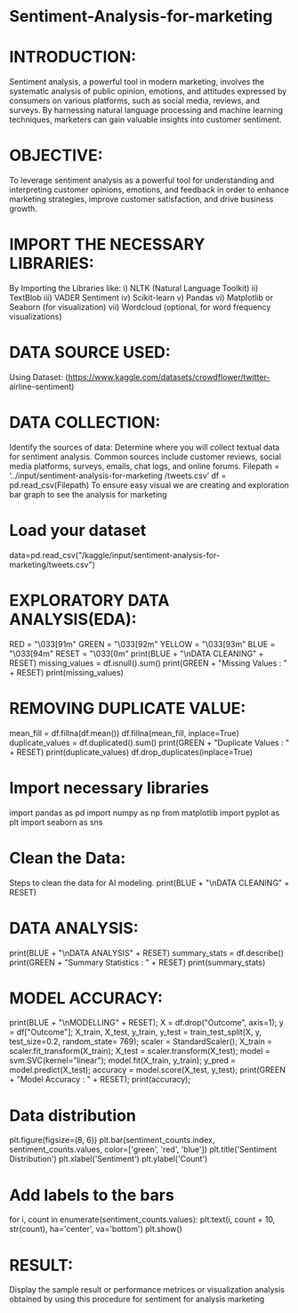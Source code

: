 # Sentiment-Analysis-for-marketing

# INTRODUCTION:
Sentiment analysis, a powerful tool in modern marketing, involves the systematic analysis of public opinion, emotions, and attitudes expressed by consumers on various platforms, such as social media, reviews, and surveys. By harnessing natural language processing and machine learning techniques, marketers can gain valuable insights into customer sentiment.  

# OBJECTIVE:
To leverage sentiment analysis as a powerful tool for understanding and interpreting customer opinions, emotions, and feedback in order to enhance marketing strategies, improve customer satisfaction, and drive business growth.

# IMPORT THE NECESSARY LIBRARIES:
By Importing the Libraries like:
i)   NLTK (Natural Language Toolkit)
ii)  TextBlob
iii) VADER Sentiment
iv) Scikit-learn
v)  Pandas
vi) Matplotlib or Seaborn (for visualization)
vii) Wordcloud (optional, for word frequency visualizations)

# DATA SOURCE USED:
Using  Dataset:
(https://www.kaggle.com/datasets/crowdflower/twitter-
airline-sentiment)

# DATA COLLECTION:
Identify the sources of data: Determine where you will collect textual data for sentiment analysis. Common sources include customer reviews, social media platforms, surveys, emails, chat logs, and online forums.
Filepath = ‘../input/sentiment-analysis-for-marketing /tweets.csv’
		df = pd.read_csv(Filepath)
To ensure easy visual we are creating and exploration bar graph to see the analysis for marketing

# Load your dataset
data=pd.read_csv("/kaggle/input/sentiment-analysis-for-marketing/tweets.csv")

# EXPLORATORY DATA ANALYSIS(EDA):
RED = "\033[91m"
GREEN = "\033[92m"
YELLOW = "\033[93m"
BLUE = "\033[94m"
RESET = "\033[0m"
print(BLUE + "\nDATA CLEANING" + RESET)
missing_values = df.isnull().sum()
print(GREEN + "Missing Values : " + RESET)
print(missing_values)

# REMOVING DUPLICATE VALUE:
mean_fill = df.fillna(df.mean())
df.fillna(mean_fill, inplace=True)
duplicate_values = df.duplicated().sum()
print(GREEN + "Duplicate Values : " + RESET)
print(duplicate_values)
df.drop_duplicates(inplace=True)

# Import necessary libraries
import pandas as pd
import numpy as np
from matplotlib import pyplot as plt
import seaborn as sns

# Clean the Data:
Steps to clean the data for AI modeling.
print(BLUE + "\nDATA CLEANING" + RESET)

# DATA ANALYSIS:
print(BLUE + "\nDATA ANALYSIS" + RESET)
summary_stats = df.describe()
print(GREEN + "Summary Statistics : " + RESET)
print(summary_stats)

# MODEL ACCURACY:
print(BLUE + "\nMODELLING" + RESET);
X = df.drop("Outcome", axis=1);
y = df["Outcome"];
X_train, X_test, y_train, y_test = train_test_split(X, y, test_size=0.2, random_state= 769);
scaler = StandardScaler();
X_train = scaler.fit_transform(X_train);
X_test = scaler.transform(X_test);
model = svm.SVC(kernel="linear");
model.fit(X_train, y_train);
y_pred = model.predict(X_test);
accuracy = model.score(X_test, y_test);
print(GREEN + "Model Accuracy : " + RESET);
print(accuracy);

 # Data distribution
plt.figure(figsize=(8, 6))
plt.bar(sentiment_counts.index, sentiment_counts.values, color=['green', 'red', 'blue'])
plt.title('Sentiment Distribution')
plt.xlabel('Sentiment')
plt.ylabel('Count')

# Add labels to the bars
for i, count in enumerate(sentiment_counts.values):
plt.text(i, count + 10, str(count), ha='center', va='bottom')
plt.show()

# RESULT:
Display the sample result or performance metrices or visualization analysis obtained by using this procedure for sentiment for analysis marketing
